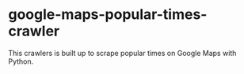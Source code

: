 # google-maps-popular-times-crawler
This crawlers is built up to scrape popular times on Google Maps with Python.
